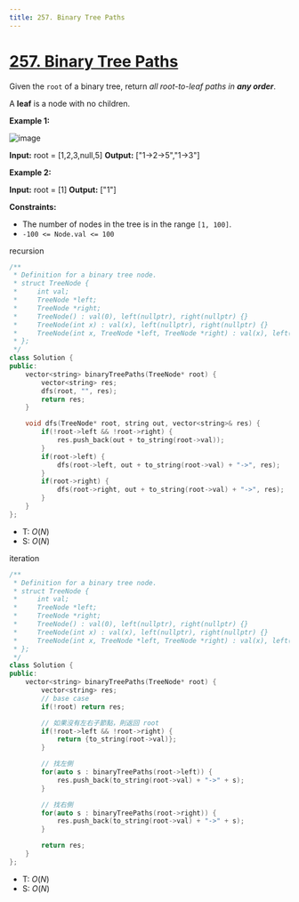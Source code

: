 ```yaml
---
title: 257. Binary Tree Paths
---
```


# [257\. Binary Tree Paths](https://leetcode.com/problems/binary-tree-paths/)

Given the `root` of a binary tree, return _all root-to-leaf paths in **any order**_.

A **leaf** is a node with no children.

**Example 1:**

![image](https://assets.leetcode.com/uploads/2021/03/12/paths-tree.jpg)

**Input:** root = \[1,2,3,null,5\]
**Output:** \["1->2->5","1->3"\]

**Example 2:**

**Input:** root = \[1\]
**Output:** \["1"\]

**Constraints:**

- The number of nodes in the tree is in the range `[1, 100]`.
- `-100 <= Node.val <= 100`

recursion

```cpp
/**
 * Definition for a binary tree node.
 * struct TreeNode {
 *     int val;
 *     TreeNode *left;
 *     TreeNode *right;
 *     TreeNode() : val(0), left(nullptr), right(nullptr) {}
 *     TreeNode(int x) : val(x), left(nullptr), right(nullptr) {}
 *     TreeNode(int x, TreeNode *left, TreeNode *right) : val(x), left(left), right(right) {}
 * };
 */
class Solution {
public:
    vector<string> binaryTreePaths(TreeNode* root) {
        vector<string> res;
        dfs(root, "", res);
        return res;
    }

    void dfs(TreeNode* root, string out, vector<string>& res) {
        if(!root->left && !root->right) {
            res.push_back(out + to_string(root->val));
        }
        if(root->left) {
            dfs(root->left, out + to_string(root->val) + "->", res);
        }
        if(root->right) {
            dfs(root->right, out + to_string(root->val) + "->", res);
        }
    }
};
```


- T: $O(N)$
- S: $O(N)$


iteration

```cpp
/**
 * Definition for a binary tree node.
 * struct TreeNode {
 *     int val;
 *     TreeNode *left;
 *     TreeNode *right;
 *     TreeNode() : val(0), left(nullptr), right(nullptr) {}
 *     TreeNode(int x) : val(x), left(nullptr), right(nullptr) {}
 *     TreeNode(int x, TreeNode *left, TreeNode *right) : val(x), left(left), right(right) {}
 * };
 */
class Solution {
public:
    vector<string> binaryTreePaths(TreeNode* root) {
        vector<string> res;
        // base case
        if(!root) return res;

        // 如果沒有左右子節點，則返回 root
        if(!root->left && !root->right) {
            return {to_string(root->val)};
        }

        // 找左側
        for(auto s : binaryTreePaths(root->left)) {
            res.push_back(to_string(root->val) + "->" + s);
        }

        // 找右側
        for(auto s : binaryTreePaths(root->right)) {
            res.push_back(to_string(root->val) + "->" + s);
        }

        return res;
    }
};
```


- T: $O(N)$
- S: $O(N)$

